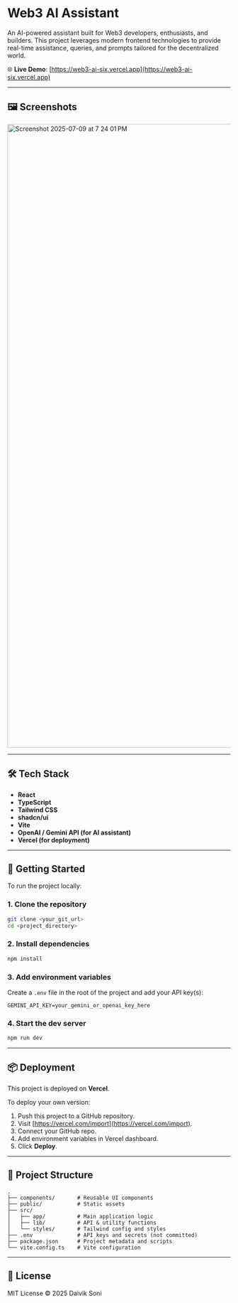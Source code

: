 # Web3 AI Assistant

An AI-powered assistant built for Web3 developers, enthusiasts, and builders. This project leverages modern frontend technologies to provide real-time assistance, queries, and prompts tailored for the decentralized world.

🌐 **Live Demo**: [https://web3-ai-six.vercel.app](https://web3-ai-six.vercel.app)

---

## 🖼️ Screenshots

<img width="1404" alt="Screenshot 2025-07-09 at 7 24 01 PM" src="https://github.com/user-attachments/assets/5c343783-02d4-4ea6-becf-1f39f098e9e3" />

---

## 🛠 Tech Stack

- **React**  
- **TypeScript**  
- **Tailwind CSS**  
- **shadcn/ui**  
- **Vite**  
- **OpenAI / Gemini API (for AI assistant)**  
- **Vercel (for deployment)**

---

## 🚀 Getting Started

To run the project locally:

### 1. Clone the repository

```bash
git clone <your_git_url>
cd <project_directory>
```

### 2. Install dependencies

```bash
npm install
```

### 3. Add environment variables

Create a `.env` file in the root of the project and add your API key(s):

```
GEMINI_API_KEY=your_gemini_or_openai_key_here
```

### 4. Start the dev server

```bash
npm run dev
```

---

## 📦 Deployment

This project is deployed on **Vercel**.

To deploy your own version:

1. Push this project to a GitHub repository.
2. Visit [https://vercel.com/import](https://vercel.com/import).
3. Connect your GitHub repo.
4. Add environment variables in Vercel dashboard.
5. Click **Deploy**.

---

## 📁 Project Structure

```
.
├── components/       # Reusable UI components
├── public/           # Static assets
├── src/
│   ├── app/          # Main application logic
│   ├── lib/          # API & utility functions
│   └── styles/       # Tailwind config and styles
├── .env              # API keys and secrets (not committed)
├── package.json      # Project metadata and scripts
└── vite.config.ts    # Vite configuration
```

---

## 📄 License

MIT License © 2025 Daivik Soni
